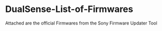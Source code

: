 # DualSense-List-of-Firmwares
Attached are the official Firmwares from the Sony Firmware Updater Tool
